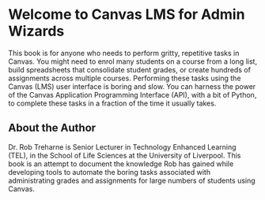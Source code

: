 # Welcome to Canvas LMS for Admin Wizards

This book is for anyone who needs to perform gritty, repetitive tasks in Canvas.
You might need to enrol many students on a course from a long list, build spreadsheets
that consolidate student grades, or create hundreds of assignments across multiple courses.
Performing these tasks using the Canvas (LMS) user interface is boring and slow.
You can harness the power of the Canvas Application Programming Interface (API), with 
a bit of Python, to complete these tasks in a fraction of the time it usually takes.

## About the Author
Dr. Rob Treharne is Senior Lecturer in Technology Enhanced Learning (TEL), in the School of Life
Sciences at the University of Liverpool. This book is an attempt to document the knowledge Rob
has gained while developing tools to automate the boring tasks associated with administrating grades
and assignments for large numbers of students using Canvas. 






